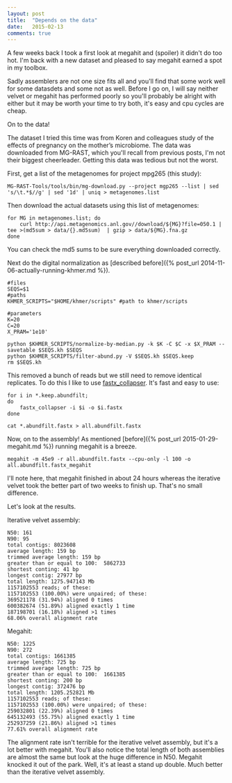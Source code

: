 ```yaml
---
layout: post
title:  "Depends on the data"
date:   2015-02-13
comments: true
---
```


A few weeks back I took a first look at megahit and (spoiler) it didn't do too hot. I'm back with a new dataset and pleased to say megahit earned a spot in my toolbox.

Sadly assemblers are not one size fits all and you'll find that some work well for some datasdets and some not as well. Before I go on, I will say neither velvet or megahit has performed poorly so you'll probably be alright with either but it may be worth your time to try both, it's easy and cpu cycles are cheap.

On to the data!

The dataset I tried this time was from Koren and colleagues study of the effects of pregnancy on the mother’s microbiome. The data was downloaded from MG-RAST, which you'll recall from previous posts, I'm not their biggest cheerleader. Getting this data was tedious but not the worst.

First, get a list of the metagenomes for project mpg265 (this study):

~~~~
MG-RAST-Tools/tools/bin/mg-download.py --project mgp265 --list | sed 's/\t.*$//g' | sed '1d' | uniq > metagenomes.list
~~~~

Then download the actual datasets using this list of metagenomes:

~~~~
for MG in metagenomes.list; do
    curl http://api.metagenomics.anl.gov//download/${MG}?file=050.1 | tee >(md5sum > data/{}.md5sum)  | gzip > data/${MG}.fna.gz
done
~~~~

You can check the md5 sums to be sure everything downloaded correctly.

Next do the digital normalization as [described before]({% post_url 2014-11-06-actually-running-khmer.md %}).

~~~~
#files
SEQS=$1
#paths
KHMER_SCRIPTS="$HOME/khmer/scripts" #path to khmer/scripts

#parameters
K=20
C=20
X_PRAM='1e10'

python $KHMER_SCRIPTS/normalize-by-median.py -k $K -C $C -x $X_PRAM --savetable $SEQS.kh $SEQS
python $KHMER_SCRIPTS/filter-abund.py -V $SEQS.kh $SEQS.keep
rm $SEQS.kh
~~~~

This removed a bunch of reads but we still need to remove identical replicates. To do this I like to use [fastx_collapser](http://hannonlab.cshl.edu/fastx_toolkit/). It's fast and easy to use:

~~~~
for i in *.keep.abundfilt;
do
    fastx_collapser -i $i -o $i.fastx
done

cat *.abundfilt.fastx > all.abundfilt.fastx

~~~~

Now, on to the assembly! As mentioned [before]({% post_url 2015-01-29-megahit.md %}) running megahit is a breeze.

~~~~
megahit -m 45e9 -r all.abundfilt.fastx --cpu-only -l 100 -o all.abundfilt.fastx_megahit

~~~~

I'll note here, that megahit finished in about 24 hours whereas the iterative velvet took the better part of two weeks to finish up. That's no small difference.

Let's look at the results.

Iterative velvet assembly:

~~~~
N50: 161
N90: 95
total contigs: 8023608
average length: 159 bp
trimmed average length: 159 bp
greater than or equal to 100:  5862733
shortest conting: 41 bp
longest contig: 27977 bp
total length: 1275.947143 Mb
1157102553 reads; of these:
1157102553 (100.00%) were unpaired; of these:
369521178 (31.94%) aligned 0 times
600382674 (51.89%) aligned exactly 1 time
187198701 (16.18%) aligned >1 times
68.06% overall alignment rate
~~~~

Megahit:

~~~~
N50: 1225
N90: 272
total contigs: 1661385
average length: 725 bp
trimmed average length: 725 bp
greater than or equal to 100:  1661385
shortest conting: 200 bp
longest contig: 372476 bp
total length: 1205.252821 Mb
1157102553 reads; of these:
1157102553 (100.00%) were unpaired; of these:
259032801 (22.39%) aligned 0 times
645132493 (55.75%) aligned exactly 1 time
252937259 (21.86%) aligned >1 times
77.61% overall alignment rate
~~~~

The alignment rate isn't terrible for the iterative velvet assembly, but it's a lot better with megahit. You'll also notice the total length of both assemblies are almost the same but look at the huge difference in N50. Megahit knocked it out of the park. Well, it's at least a stand up double. Much better than the iterative velvet assembly.
